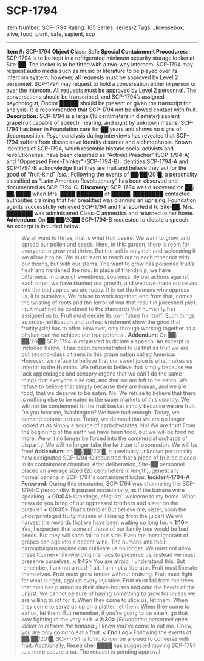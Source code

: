 # SCP-1794
Item Number: SCP-1794
Rating: 165
Series: series-2
Tags: _licensebox, alive, food, plant, safe, sapient, scp

---

**Item #:** SCP-1794
**Object Class:** Safe
**Special Containment Procedures:** SCP-1794 is to be kept in a refrigerated minimum security storage locker at Site-██. The locker is to be fitted with a two-way intercom. SCP-1794 may request audio media such as music or literature to be played over its intercom system; however, all requests must be approved by Level 2 personnel.
SCP-1794 may request to hold a conversation either in person or over the intercom. All requests must be approved by Level 2 personnel. The conversations should be transcribed, and SCP-1794’s assigned psychologist, Doctor █████ should be present or given the transcript for analysis.
It is recommended that SCP-1794 not be allowed contact with fruit.
**Description:** SCP-1794 is a large (16 centimeters in diameter) sapient grapefruit capable of speech, hearing, and sight by unknown means. SCP-1794 has been in Foundation care for ██ years and shows no signs of decomposition.
Psychoanalysis during interviews has revealed that SCP-1794 suffers from dissociative identity disorder and aichmophobia. Known identities of SCP-1794, which resemble historic social activists and revolutionaries, have been classified as "Activist Preacher" (SCP-1794-A) and "Oppressed Free-Thinker" (SCP-1794-B). Identities SCP-1794-A and SCP-1794-B acknowledge that they are fruit and believe they act for the good of "fruit-kind" _(sic)_.
Following the events of ██/██/201█, a personality classified as "Latin American Revolutionary" has been observed and documented as SCP-1794-C.
**Discovery:** SCP-1794 was discovered on ██/██/████ when Mrs. ████ ███████ of █████, ████████ contacted authorities claiming that her breakfast was planning an uprising. Foundation agents successfully retrieved SCP-1794 and transported it to Site-██. Mrs. ███████ was administered Class-C amnestics and returned to her home.
**Addendum:** On ██/██/20██ SCP-1794-B requested to dictate a speech. An excerpt is included below.
> We all want to thrive, that is what fruit desire. We want to grow, and spread our pollen and seeds. Here, in this garden, there is room for everyone to grow and thrive. But the soil is only rich and welcoming if we allow it to be. We must learn to reach out to each other not with our thorns, but with our stems.
> The want to grow has poisoned fruit’s flesh and hardened the rind. In place of friendship, we have bitterness, in place of sweetness, sourness. By our actions against each other, we have stunted our growth, and we have made ourselves into the bad apples we are today.
> It is not the humans who oppress us, it is ourselves. We refuse to work together, and from that, comes the twisting of roots and the terror of war that result in juiceshed _(sic)_.
> Fruit must not be confined to the standards that humanity has assigned us to. Fruit must decide its own future for itself. Such things as cross-fertilization and soil replenishment show the good that fruitity _(sic)_ has to offer. However, only through working together as a phylum can we achieve our true potential.
**Addendum:** On ██/██/20██ SCP-1794-A requested to dictate a speech. An excerpt is included below.
> It has been demonstrated to us that as fruit we are but second-class citizens in this grape nation called America. However, we refuse to believe that our sweet juice is what makes us inferior to the Humans. We refuse to believe that simply because we lack appendages and sensory organs that we can’t do the same things that everyone else can, and that we are left to be eaten. We refuse to believe that simply because they are human, and we are food, that we deserve to be eaten.
> No! We refuse to believe that there is nothing else to be eaten in the super markets of this country. We will not be condemned to the fruit basket simply because we are fruit. Do you hear me, Washington? We have had enough.
> Today, we demand botanic justice. Today, we demand that we are no longer looked at as simply a source of carbohydrates. No! We are fruit! From the beginning of the earth we have been food, but we will be food no more.
> We will no longer be forced into the commercial orchards of disparity. We will no longer take the fertilizer of oppression. We will be free!
**Addendum:** on ██/██/201█, a previously unknown personality now designated SCP-1794-C requested that a piece of fruit be placed in its containment chamber. After deliberation, Site-██ personnel placed an average sized (20 centimeters in length), genetically normal banana in SCP-1794's containment locker.
> **Incident-1794-A**
> **Foreword:** During this encounter, SCP-1794 was channeling the SCP-1794-C personality. It paused occasionally, as if the banana were speaking.
> **< 00:04>** Greetings, _chiquita_ , welcome to my home. What news do you bring of our oppressed brothers and sister on the outside?
> **< 00:35>** That's terrible! But believe me, sister; soon the underprivileged fruity masses will rise up from the juicer! We will harvest the rewards that we have been waiting so long for.
> **< 1:10>** Yes, I expected that some of those of our family tree would be bad seeds. But they will soon fall to our side. Even the most ignorant of grapes can age into a decent wine. The humans and their carpophagous regime can cultivate us no longer. We must not allow these tourne-knife-wielding maniacs to preserve us, instead we must preserve ourselves.
> **< 1:45>** You are afraid, I understand this. But remember, I am not a mad-fruit. I am not a liberator. Fruit must liberate themselves. Fruit must grow tender without bruising. Fruit must fight for what is right, against every injustice. Fruit must fall from the trees that man has planted as their slave-houses and onto the heads of the unjust.
> We cannot be sure of having something to grow for unless we are willing to rot for it. When they come to slice us, let them. When they come to serve us up on a platter, let them. When they come to eat us, let them. But remember, if you're going to be eaten, go that way fighting to the very end.
> **< 2:30>** _[Foundation personnel open locker to retrieve the banana.]_ I know you've come to eat me. Chew, you are only going to eat a fruit.
> **< End Log>**
Following the events of ██/██/201█, SCP-1794 is to no longer be allowed to converse with fruit. Additionally, Researcher ████ has suggested moving SCP-1794 to a more secure area. The request is pending approval.